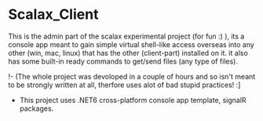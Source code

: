 # Scalax_Client

This is the admin part of the scalax experimental project (for fun :) ), its a console app meant to gain simple virtual shell-like access overseas into any other (win, mac, linux) that has the other (client-part) installed on it. it also has some built-in ready commands to get/send files (any type of files).

!- (The whole project was devoloped in a couple of hours and so isn't meant to be strongly written at all, therfore uses alot of bad stupid practices! :]



- This project uses .NET6 cross-platform console app template, signalR packages.
